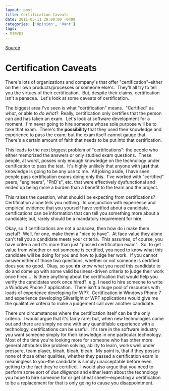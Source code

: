 ```yaml
---
layout: post
title: Certification Caveats
date: 2011-05-11 20:00:00 -0400
categories: ['Opinion', 'Rant']
tags:
- msmvps
---
```

[Source](http://blogs.msmvps.com/peterritchie/2011/05/12/certification-caveats/ "Permalink to Certification Caveats")

# Certification Caveats

There's lots of organizations and company's that offer "certification"–either on their own products/processes or someone else's.  They'll all try to tell you the virtues of their certification.  But, despite their claims, certification isn't a panacea.  Let's look at some caveats of certification.

The biggest area I've seen is what "certification" means.  "Certified" as _what_, or able to _do what_?  Really, certification only certifies that the person can and has taken an exam.  Let's look at software development for a moment.  I'm never going to hire someone whose sole purpose will be to take that exam.  There's the **possibility** that they used their knowledge and experience to pass the exam; but the exam itself cannot gauge that.  There's a certain amount of faith that needs to be put into that certification.

This leads to the next biggest problem of "certifications": the people who either memorized the answers or only studied exam questions.  These people, at worst, posses only enough knowledge on the technology under certification to pass the test.  It's highly unlikely that anyone with **just** that knowledge is going to be any use to me.  All joking aside, I have seen people pass certification exams doing only this.  I've worked with "certified" peers, "engineers", "PhD's", etc. that were effectively dysfunctional and ended up being more a burden than a benefit to the team and the project.

This raises the question, what should I be expecting from certifications? Certification alone tells you nothing.  In conjunction with experience and empirical evidence that you yourself have verified about a candidate, certifications can be information that can tell you something more about a candidate; but, rarely should be a mandatory requirement for hire.

Okay, so if certifications are not a panacea, then how do i make them useful?  Well, for one, make them a "nice to have".  At face value they alone can't tell you a candidate meets your criteria.  This assumes, of course, you have criteria and it's more than just "passed certification exam".  So, to get value from whether or not someone is certified, you need to know what this candidate will be doing for you and how to judge her work.  If you cannot answer either of those two questions, whether or not someone is certified does you no good.  Okay, so you **do** know what you need this candidate to do and come up with some valid business-driven criteria to judge their work once hired…  Is there anything about the certification that would help you verify the candidates work once hired?  e.g. I need to hire someone to write a Windows Phone 7 application.  There isn't a huge pool of resources with loads of experience developing for WP7.  Certification in Windows Phone 7 and experience developing Silverlight or WPF applications would give me the qualitative criteria to make a judgement call over another candidate.

There _are_ circumstances where the certification itself can be the only criteria.  I would argue that it's fairly rare; but, when new technologies come out and there are simply no one with any quantifiable experience with a technology, certifications can be useful.  It's rare in the software industry you want someone simply for their knowledge in one particular technology.  Most of the time you're looking more for someone who has other more general attributes like problem solving, ability to learn, works well under pressure, team player, bleah, bleah, bleah.  My point is, that if they posses none of those other qualities, whether they passed a certification exam is meaningless to you–the candidate is simply unacceptable before even getting to the fact they're certified.  I would also argue that you need to perform some sort of _due diligence_ and either learn about the technology you hope to hire someone for or get cheat sheet—expecting a certification to be a replacement for that is only going to cause you disappointment.

